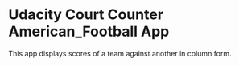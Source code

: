 #  Udacity Court Counter American_Football App
This app displays scores of a team against another in column form.

